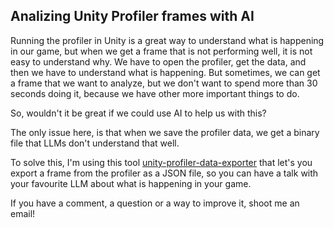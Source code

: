 ## Analizing Unity Profiler frames with AI

Running the profiler in Unity is a great way to understand what is happening in our game, but when we get a frame that is not performing well, it is not easy to understand why.
We have to open the profiler, get the data, and then we have to understand what is happening.
But sometimes, we can get a frame that we want to analyze, but we don't want to spend more than 30 seconds doing it, because we have other more important things to do.

So, wouldn't it be great if we could use AI to help us with this? 

The only issue here, is that when we save the profiler data, we get a binary file that LLMs don't understand that well.

To solve this, I'm using this tool <a href="https://github.com/steve3003/unity-profiler-data-exporter" target="_blank">unity-profiler-data-exporter</a> that let's you export a frame from the profiler as a JSON file, so you can have a talk with your favourite LLM about what is happening in your game.

If you have a comment, a question or a way to improve it, shoot me an email!
